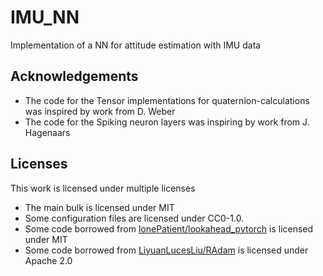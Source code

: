 <!--
SPDX-FileCopyrightText: 2021 Stein Stroobants <s.stroobants@tudelft.nl>

SPDX-License-Identifier: MIT
-->

# IMU_NN
Implementation of a NN for attitude estimation with IMU data

## Acknowledgements
- The code for the Tensor implementations for quaternion-calculations was inspired by work from D. Weber
- The code for the Spiking neuron layers was inspiring by work from J. Hagenaars

## Licenses
This work is licensed under multiple licenses
- The main bulk is licensed under MIT
- Some configuration files are licensed under CC0-1.0.
- Some code borrowed from [lonePatient/lookahead_pytorch](https://github.com/lonePatient/lookahead_pytorch) is licensed under MIT
- Some code borrowed from [LiyuanLucesLiu/RAdam](https://github.com/LiyuanLucasLiu/RAdam) is licensed under Apache 2.0


